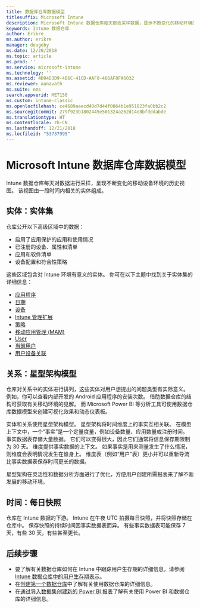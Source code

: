 ```yaml
---
title: 数据库仓库数据模型
titlesuffix: Microsoft Intune
description: Microsoft Intune 数据仓库每天都会采样数据，显示不断变化的移动环境的历史视图。
keywords: Intune 数据仓库
author: Erikre
ms.author: erikre
manager: dougeby
ms.date: 12/20/2018
ms.topic: article
ms.prod: ''
ms.service: microsoft-intune
ms.technology: ''
ms.assetid: 4D04D3D9-4B6C-41CD-AAF8-466AF8FA6032
ms.reviewer: aanavath
ms.suite: ems
search.appverid: MET150
ms.custom: intune-classic
ms.openlocfilehash: ce4689aaecd40d7d44f0064b1e951823fa0bb2c2
ms.sourcegitcommit: 279f923b1802445e501324a262d14e8bfdddabde
ms.translationtype: HT
ms.contentlocale: zh-CN
ms.lasthandoff: 12/21/2018
ms.locfileid: "53737995"
---
```

# <a name="microsoft-intune-data-warehouse-data-model"></a>Microsoft Intune 数据库仓库数据模型

Intune 数据仓库每天对数据进行采样，呈现不断变化的移动设备环境的历史视图。 该视图由一段时间内相关的实体组成。

## <a name="entities-entity-sets"></a>实体：实体集

仓库公开以下高级区域中的数据：

  -  启用了应用保护的应用和使用情况
  -  已注册的设备、属性和清单
  -  应用和软件清单
  -  设备配置和符合性策略

这些区域包含对 Intune 环境有意义的实体。 你可在以下主题中找到关于实体集的详细信息：

  -  [应用程序](reports-ref-application.md)
  -  [日期](reports-ref-date.md)
  -  [设备](reports-ref-devices.md)
  -  [Intune 管理扩展](reports-ref-intunemanagementextension.md)
  -  [策略](reports-ref-policy.md)
  -  [移动应用管理 (MAM)](reports-ref-mobile-app-management.md)
  -  [User](reports-ref-user.md)
  -  [当前用户](reports-ref-current-user.md)
  -  [用户设备关联](reports-ref-user-device.md)

## <a name="relationships-star-schema-model"></a>关系：星型架构模型

仓库对关系中的实体进行排列，这些实体对用户想提出的问题类型有实际意义。 例如，你可以查看内部开发的 Android 应用程序的安装次数。 借助数据仓库的结构可获取有关移动环境的见解。 而 Microsoft Power BI 等分析工具可使用数据仓库数据模型来创建可视化效果和动态仪表板。

实体和关系使用星型架构模型。 星型架构将时间维度上的事实互相关联。 在模型上下文中，一个“事实”是一个定量度量，例如设备数量、应用数量或注册时间。 事实数据表存储大量数据。 它们可以变得很大，因此它们通常将信息保存期限制为 30 天。 维度提供事实数据的上下文。 如果事实是用来测量发生了什么情况，则维度会表明情况发生在谁身上。 维度表（例如“用户”表）更小并可以重新导流比事实数据表保存时间更长的数据。 

星型架构在灵活性和数据分析方面进行了优化，方便用户创建所需报表来了解不断发展的移动环境。

## <a name="time-daily-snapshots"></a>时间：每日快照

仓库在 Intune 数据的下游。 Intune 在午夜 UTC 拍摄每日快照，并将快照存储在仓库中。 保存快照的持续时间因事实数据表而异。 有些事实数据表可能保存 7 天，有些 30 天，有些甚至更长。

## <a name="next-steps"></a>后续步骤

 - 要了解有关数据仓库如何在 Intune 中跟踪用户生存期的详细信息，请参阅 [Intune 数据仓库中的用户生存期表示](reports-ref-user-timeline.md)。
 - 在[创建第一个数据仓库](https://www.codeproject.com/Articles/652108/Create-First-Data-WareHouse)中了解有关使用数据仓库的详细信息。
 - 在[通过导入数据集创建新的 Power BI 报表](https://powerbi.microsoft.com/documentation/powerbi-service-create-a-new-report/)了解有关使用 Power BI 和数据仓库的详细信息。 
